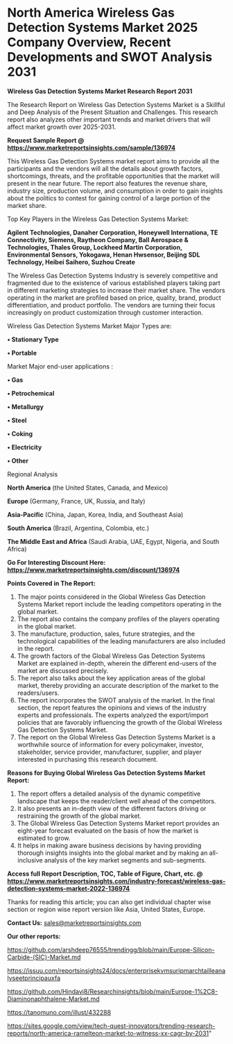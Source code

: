 # North America Wireless Gas Detection Systems Market 2025 Company Overview, Recent Developments and SWOT Analysis 2031

<strong>Wireless Gas Detection Systems Market Research Report 2031</strong>

The Research Report on Wireless Gas Detection Systems Market is a Skillful and Deep Analysis of the Present Situation and Challenges. This research report also analyzes other important trends and market drivers that will affect market growth over 2025-2031.

<strong>Request Sample Report @ <a href=https://www.marketreportsinsights.com/sample/136974>https://www.marketreportsinsights.com/sample/136974</a></strong>

This Wireless Gas Detection Systems market report aims to provide all the participants and the vendors will all the details about growth factors, shortcomings, threats, and the profitable opportunities that the market will present in the near future. The report also features the revenue share, industry size, production volume, and consumption in order to gain insights about the politics to contest for gaining control of a large portion of the market share.

Top Key Players in the Wireless Gas Detection Systems Market:

<strong>Agilent Technologies, Danaher Corporation, Honeywell Internationa, TE Connectivity, Siemens, Raytheon Company, Ball Aerospace & Technologies, Thales Group, Lockheed Martin Corporation, Environmental Sensors, Yokogawa, Henan Hwsensor, Beijing SDL Technology, Heibei Saihero, Suzhou Create</strong>

The Wireless Gas Detection Systems Industry is severely competitive and fragmented due to the existence of various established players taking part in different marketing strategies to increase their market share. The vendors operating in the market are profiled based on price, quality, brand, product differentiation, and product portfolio. The vendors are turning their focus increasingly on product customization through customer interaction.

Wireless Gas Detection Systems Market Major Types are:

<strong>• Stationary Type 

• Portable</strong>

Market Major end-user applications :

<strong>• Gas

• Petrochemical

• Metallurgy

• Steel

• Coking

• Electricity

• Other</strong>

Regional Analysis

</u><strong><b>North America</b></strong> (the United States, Canada, and Mexico)

<strong><b>Europe </b></strong>(Germany, France, UK, Russia, and Italy)

<strong><b>Asia-Pacific</b></strong> (China, Japan, Korea, India, and Southeast Asia)

<strong><b>South America</b></strong> (Brazil, Argentina, Colombia, etc.)

<strong><b>The Middle East and Africa</b></strong> (Saudi Arabia, UAE, Egypt, Nigeria, and South Africa)

<strong>Go For Interesting Discount Here: <a href=https://www.marketreportsinsights.com/discount/136974>https://www.marketreportsinsights.com/discount/136974</a></strong>

<strong>Points Covered in The Report:</strong>
<ol>
  <li>The major points considered in the Global Wireless Gas Detection Systems Market report include the leading competitors operating in the global market.</li>
  <li>The report also contains the company profiles of the players operating in the global market.</li>
  <li>The manufacture, production, sales, future strategies, and the technological capabilities of the leading manufacturers are also included in the report.</li>
  <li>The growth factors of the Global Wireless Gas Detection Systems Market are explained in-depth, wherein the different end-users of the market are discussed precisely.</li>
  <li>The report also talks about the key application areas of the global market, thereby providing an accurate description of the market to the readers/users.</li>
  <li>The report incorporates the SWOT analysis of the market. In the final section, the report features the opinions and views of the industry experts and professionals. The experts analyzed the export/import policies that are favorably influencing the growth of the Global Wireless Gas Detection Systems Market.</li>
  <li>The report on the Global Wireless Gas Detection Systems Market is a worthwhile source of information for every policymaker, investor, stakeholder, service provider, manufacturer, supplier, and player interested in purchasing this research document.</li>
</ol>
<strong>Reasons for Buying Global Wireless Gas Detection Systems Market Report:</strong>

<ol>
  <li>The report offers a detailed analysis of the dynamic competitive landscape that keeps the reader/client well ahead of the competitors.</li>
  <li>It also presents an in-depth view of the different factors driving or restraining the growth of the global market.</li>
  <li>The Global Wireless Gas Detection Systems Market report provides an eight-year forecast evaluated on the basis of how the market is estimated to grow.</li>
  <li>It helps in making aware business decisions by having providing thorough insights insights into the global market and by making an all-inclusive analysis of the key market segments and sub-segments.</li>
</ol>
<strong>Access full Report Description, TOC, Table of Figure, Chart, etc. @ <a href=https://www.marketreportsinsights.com/industry-forecast/wireless-gas-detection-systems-market-2022-136974>https://www.marketreportsinsights.com/industry-forecast/wireless-gas-detection-systems-market-2022-136974</a></strong>


Thanks for reading this article; you can also get individual chapter wise section or region wise report version like Asia, United States, Europe.

<strong>Contact Us:</strong>
sales@marketreportsinsights.com

<strong>Our other reports:</strong>

<a href=https://github.com/arshdeep76555/trendingg/blob/main/Europe-Silicon-Carbide-(SIC)-Market.md>https://github.com/arshdeep76555/trendingg/blob/main/Europe-Silicon-Carbide-(SIC)-Market.md</a>

<a href=https://issuu.com/reportsinsights24/docs/enterprisekvmsuripmarchtailleanalyseetprincipauxfa>https://issuu.com/reportsinsights24/docs/enterprisekvmsuripmarchtailleanalyseetprincipauxfa</a>

<a href=https://github.com/Hindavi8/Researchinsights/blob/main/Europe-1%2C8-Diaminonaphthalene-Market.md>https://github.com/Hindavi8/Researchinsights/blob/main/Europe-1%2C8-Diaminonaphthalene-Market.md</a>

<a href=https://tanomuno.com/illust/432288>https://tanomuno.com/illust/432288</a>

<a href=https://sites.google.com/view/tech-quest-innovators/trending-research-reports/north-america-ramelteon-market-to-witness-xx-cagr-by-2031>https://sites.google.com/view/tech-quest-innovators/trending-research-reports/north-america-ramelteon-market-to-witness-xx-cagr-by-2031</a>"
